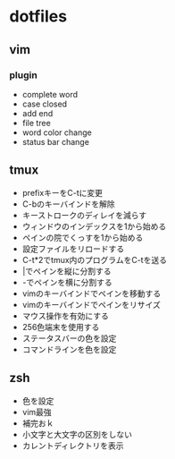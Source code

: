 # dotfiles

## vim

### plugin

+ complete word
+ case closed
+ add end
+ file tree
+ word color change
+ status bar change

## tmux

+ prefixキーをC-tに変更
+ C-bのキーバインドを解除
+ キーストロークのディレイを減らす
+ ウィンドウのインデックスを1から始める
+ ペインの院でくっすを1から始める
+ 設定ファイルをリロードする
+ C-t*2でtmux内のプログラムをC-tを送る
+ |でペインを縦に分割する
+ -でペインを横に分割する
+ vimのキーバインドでペインを移動する
+ vimのキーバインドでペインをリサイズ
+ マウス操作を有効にする
+ 256色端末を使用する
+ ステータスバーの色を設定
+ コマンドラインを色を設定

## zsh

+ 色を設定
+ vim最強
+ 補完おｋ
+ 小文字と大文字の区別をしない
+ カレントディレクトリを表示
